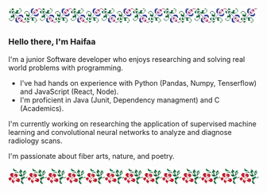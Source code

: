 ![flowers](images/flower3.png)

### Hello there, I'm Haifaa

I'm a junior Software developer who enjoys researching and solving real world problems with programming.

* I've had hands on experience with Python (Pandas, Numpy, Tenserflow) and JavaScript (React, Node).
* I'm proficient in Java (Junit, Dependency managment) and C (Academics).

I'm currently working on researching the application of supervised machine learning and convolutional neural networks to analyze and diagnose radiology scans.

I'm passionate about fiber arts, nature, and poetry.

![flowers](images/flower1.png)

<!-- Portfolio: TBD -->

<!-- ![flowers](images/flower2.png) -->

